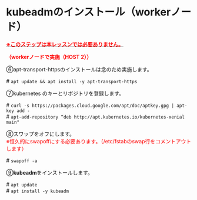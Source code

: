 # kubeadmのインストール（workerノード）  
<u>**<span style="color: red; ">※このステップは本レッスンでは必要ありません。</span>**</u>

**<span style="color: red; ">（workerノードで実施（HOST 2））</span>**  

⑥apt-transport-httpsのインストールは念のため実施します。  

\# `apt update && apt install -y apt-transport-https`  

⑦kubernetes のキーとリポジトリを登録します。  

\# `curl -s https://packages.cloud.google.com/apt/doc/aptkey.gpg | apt-key add -`  
\# `apt-add-repository “deb http://apt.kubernetes.io/kubernetes-xenial main"`  

⑧スワップをオフにします。  
<span style="color: red; ">※恒久的にswapoffにする必要あります。（/etc/fstabのswap行をコメントアウトします）</span>  

\# `swapoff -a`  

⑨**kubeadm**をインストールします。  

\# `apt update`  
\# `apt install -y kubeadm`  
